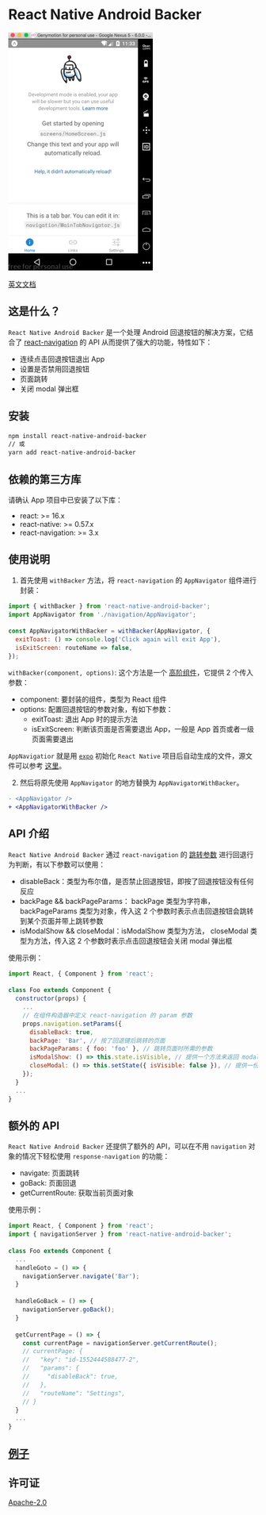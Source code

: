 # React Native Android Backer

![](./demo.gif)

[英文文档](./README.md)

## 这是什么？

`React Native Android Backer` 是一个处理 Android 回退按钮的解决方案，它结合了 [react-navigation](https://reactnavigation.org/) 的 API 从而提供了强大的功能，特性如下：

* 连续点击回退按钮退出 App
* 设置是否禁用回退按钮
* 页面跳转
* 关闭 modal 弹出框

## 安装

```sh
npm install react-native-android-backer
// 或
yarn add react-native-android-backer
```

## 依赖的第三方库

请确认 App 项目中已安装了以下库：

* react: >= 16.x
* react-native: >= 0.57.x
* react-navigation: >= 3.x

## 使用说明

1. 首先使用 `withBacker` 方法，将 `react-navigation` 的 `AppNavigator` 组件进行封装：

```js
import { withBacker } from 'react-native-android-backer';
import AppNavigator from './navigation/AppNavigator';

const AppNavigatorWithBacker = withBacker(AppNavigator, {
  exitToast: () => console.log('Click again will exit App'),
  isExitScreen: routeName => false,
});
```

`withBacker(component, options)`: 这个方法是一个 [高阶组件](https://reactjs.org/docs/higher-order-components.html)，它提供 2 个传入参数：

* component: 要封装的组件，类型为 React 组件
* options: 配置回退按钮的参数对象，有如下参数：
  * exitToast: 退出 App 时的提示方法
  * isExitScreen: 判断该页面是否需要退出 App，一般是 App 首页或者一级页面需要退出

`AppNavigatior` 就是用 [`expo`](https://expo.io/) 初始化 `React Native` 项目后自动生成的文件，源文件可以参考 [这里](https://github.com/zhaozhiming/react-native-android-backer/blob/a9b594aba95616496cb22d9432c2c52eb58b9f61/example/navigation/AppNavigator.js)。

2. 然后将原先使用 `AppNavigator` 的地方替换为 `AppNavigatorWithBacker`。

```diff
- <AppNavigator />
+ <AppNavigatorWithBacker />
```

## API 介绍

`React Native Android Backer` 通过 `react-navigation` 的 [跳转参数](https://reactnavigation.org/docs/en/params.html) 进行回退行为判断，有以下参数可以使用：

* disableBack：类型为布尔值，是否禁止回退按钮，即按了回退按钮没有任何反应
* backPage && backPageParams： backPage 类型为字符串，backPageParams 类型为对象，传入这 2 个参数时表示点击回退按钮会跳转到某个页面并带上跳转参数
* isModalShow && closeModal：isModalShow 类型为方法， closeModal 类型为方法，传入这 2 个参数时表示点击回退按钮会关闭 modal 弹出框

使用示例：

```js
import React, { Component } from 'react';

class Foo extends Component {
  constructor(props) {
    ...
    // 在组件构造器中定义 react-navigation 的 param 参数
    props.navigation.setParams({
      disableBack: true,
      backPage: 'Bar', // 按了回退键后跳转的页面
      backPageParams: { foo: 'foo' }, // 跳转页面时所需的参数
      isModalShow: () => this.state.isVisible, // 提供一个方法来返回 modal 是否打开
      closeModal: () => this.setState({ isVisible: false }), // 提供一份方法来关闭 modal
    });
  }
  ...
}
```

## 额外的 API

`React Native Android Backer` 还提供了额外的 API，可以在不用 `navigation` 对象的情况下轻松使用 `response-navigation` 的功能：

* navigate: 页面跳转
* goBack: 页面回退
* getCurrentRoute: 获取当前页面对象

使用示例：

```js
import React, { Component } from 'react';
import { navigationServer } from 'react-native-android-backer';

class Foo extends Component {
  ...
  handleGoto = () => {
    navigationServer.navigate('Bar');
  }

  handleGoBack = () => {
    navigationServer.goBack();
  }

  getCurrentPage = () => {
    const currentPage = navigationServer.getCurrentRoute();
    // currentPage: {
    //   "key": "id-1552444588477-2",
    //   "params": {
    //     "disableBack": true,
    //   },
    //   "routeName": "Settings",
    // }
  }
  ...
}
```

## [例子](./example)

## 许可证

[Apache-2.0](./LICENSE)
